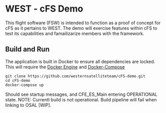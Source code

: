# WEST - cFS Demo 

This flight software (FSW) is intended to function as a proof of concept for cFS as it pertains to WEST. The demo will exercise features within cFS to test its capabilities and famailizarize members with the framework.

## Build and Run

The application is built in Docker to ensure all dependencies are locked. This will require the [Docker Engine](https://docs.docker.com/engine/install/) and [Docker-Compose](https://docs.docker.com/compose/install/)

```
git clone https://github.com/westernsatelliteteam/cFS-demo.git
cd cFS-demo
docker-compose up
```

Should see startup messages, and CFE_ES_Main entering OPERATIONAL state.
NOTE: Currentl build is not operational. Build pipeline will fail when linking to OSAL [WIP].
